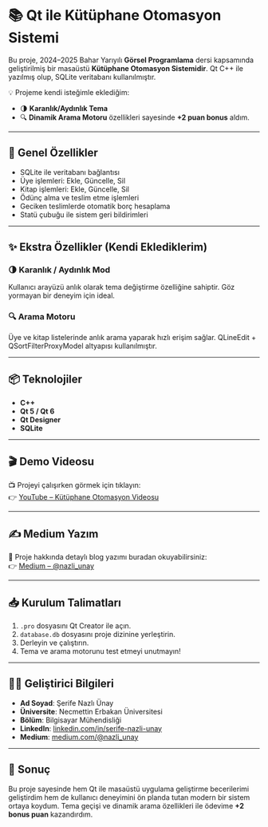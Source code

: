 
# 📚 Qt ile Kütüphane Otomasyon Sistemi

Bu proje, 2024–2025 Bahar Yarıyılı **Görsel Programlama** dersi kapsamında geliştirilmiş bir masaüstü **Kütüphane Otomasyon Sistemidir**. Qt C++ ile yazılmış olup, SQLite veritabanı kullanılmıştır.

💡 Projeme kendi isteğimle eklediğim:
- 🌗 **Karanlık/Aydınlık Tema**
- 🔍 **Dinamik Arama Motoru**
özellikleri sayesinde **+2 puan bonus** aldım.

---

## 🚀 Genel Özellikler

- SQLite ile veritabanı bağlantısı
- Üye işlemleri: Ekle, Güncelle, Sil
- Kitap işlemleri: Ekle, Güncelle, Sil
- Ödünç alma ve teslim etme işlemleri
- Geciken teslimlerde otomatik borç hesaplama
- Statü çubuğu ile sistem geri bildirimleri

---

## ✨ Ekstra Özellikler (Kendi Eklediklerim)

### 🌗 Karanlık / Aydınlık Mod
Kullanıcı arayüzü anlık olarak tema değiştirme özelliğine sahiptir. Göz yormayan bir deneyim için ideal.

### 🔍 Arama Motoru
Üye ve kitap listelerinde anlık arama yaparak hızlı erişim sağlar. QLineEdit + QSortFilterProxyModel altyapısı kullanılmıştır.

---

## 📦 Teknolojiler

- **C++**
- **Qt 5 / Qt 6**
- **Qt Designer**
- **SQLite**

---

## 🎬 Demo Videosu

📺 Projeyi çalışırken görmek için tıklayın:  
👉 [YouTube – Kütüphane Otomasyon Videosu](https://youtu.be/JwfabuslAgU)

---

## ✍️ Medium Yazım

📖 Proje hakkında detaylı blog yazımı buradan okuyabilirsiniz:  
👉 [Medium – @nazli_unay]([https://medium.com/@nazli_unay/qt-ile-geli%C5%9Ftirdi%C4%9Fim-k%C3%BCt%C3%BCphane-otomasyon-sistemi-f1da1335bc21])

---

## 📥 Kurulum Talimatları

1. `.pro` dosyasını Qt Creator ile açın.
2. `database.db` dosyasını proje dizinine yerleştirin.
3. Derleyin ve çalıştırın.
4. Tema ve arama motorunu test etmeyi unutmayın!

---

## 👩‍💻 Geliştirici Bilgileri

- **Ad Soyad**: Şerife Nazlı Ünay  
- **Üniversite**: Necmettin Erbakan Üniversitesi  
- **Bölüm**: Bilgisayar Mühendisliği  
- **LinkedIn**: [linkedin.com/in/serife-nazli-unay](https://www.linkedin.com/in/serife-nazli-unay/)  
- **Medium**: [medium.com/@nazli_unay](https://medium.com/@nazli_unay)

---

## 🏁 Sonuç

Bu proje sayesinde hem Qt ile masaüstü uygulama geliştirme becerilerimi geliştirdim hem de kullanıcı deneyimini ön planda tutan modern bir sistem ortaya koydum. Tema geçişi ve dinamik arama özellikleri ile ödevime **+2 bonus puan** kazandırdım.

